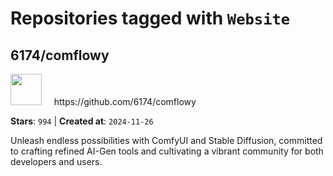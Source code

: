 # Repositories tagged with `Website`


## 6174/comflowy


<a href='https://github.com/6174/comflowy'>
<img src="https://avatars.githubusercontent.com/u/3872872?v=4" width="50" height="50"></a> &nbsp; &nbsp; https://github.com/6174/comflowy

**Stars**: `994` | **Created at**: `2024-11-26`


Unleash endless possibilities with ComfyUI and Stable Diffusion, committed to crafting refined AI-Gen tools and cultivating a vibrant community for both developers and users. 
